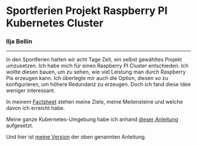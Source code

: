 # Sportferien Projekt Raspberry PI Kubernetes Cluster
### Ilja Bellin
---
In den Sportferien hatten wir acht Tage Zeit, ein selbst gewähltes Projekt umzusetzen. Ich habe mich für einen Raspberry PI Cluster entschieden. Ich wollte diesen bauen, um zu sehen, wie viel Leistung man durch Raspberry Pis erzeugen kann. Ich überlegte mir auch die Option, diesen so zu konfigurieren, um höhere Redundanz zu erzeugen. Doch ich fand diese Idee weniger interessant.

In meinem [Factsheet](https://github.com/IljaBellin/Sportferienprojekt-Cluster/blob/main/Factsheet%20Raspberry%20PI%20Cluster.docx) stehen meine Ziele, meine Meilensteine und welche davon ich erreicht habe.

Meine ganze Kubernetes-Umgebung habe ich anhand [dieser Anleitung](https://opensource.com/article/20/6/kubernetes-raspberry-pi) aufgesetzt.

Und hier ist [meine Version](https://github.com/IljaBellin/Sportferienprojekt-Cluster/blob/main/Cluster_eigene_Anleitung.md) der oben genannten Anleitung.
